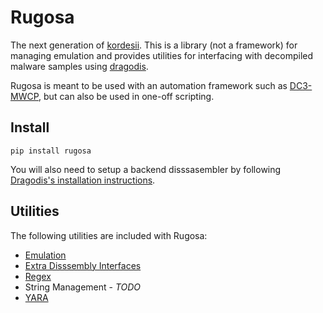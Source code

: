 # Rugosa

The next generation of [kordesii](https://github.com/Defense-Cyber-Crime-Center/kordesii). 
This is a library (not a framework) for managing emulation and provides utilities 
for interfacing with decompiled malware samples using [dragodis](https://github.com/Defense-Cyber-Crime-Center/dragodis).

Rugosa is meant to be used with an automation framework such as [DC3-MWCP](https://github.com/Defense-Cyber-Crime-Center/DC3-MWCP),
but can also be used in one-off scripting.


## Install

```
pip install rugosa
```

You will also need to setup a backend disssasembler by following [Dragodis's installation instructions](https://github.com/Defense-Cyber-Crime-Center/dragodis/docs/install.rst).


## Utilities

The following utilities are included with Rugosa:
- [Emulation](./docs/CPUEmulation.md)
- [Extra Disssembly Interfaces](./rugosa/disassembly.py)
- [Regex](./docs/Regex.md)
- String Management - *TODO*
- [YARA](./docs/YARA.md)
